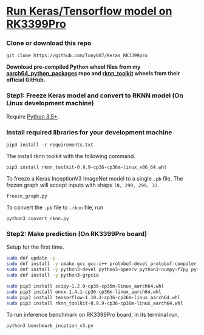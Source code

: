 # [Run Keras/Tensorflow model on RK3399Pro](https://www.dlology.com/blog/how-to-run-keras-model-on-rk3399pro/)

### Clone or download this repo
```
git clone https://github.com/Tony607/Keras_RK3399pro
```

**Download pre-compiled Python wheel files from my [aarch64_python_packages](https://coding.net/u/zcw607/p/aarch64_python_packages/git) repo and [rknn_toolkit](https://github.com/rockchip-toybrick/RKNPUTool/tree/master/rknn-toolkit/package) wheels from their official GitHub.** 
### Step1: Freeze Keras model and convert to RKNN model (On Linux development machine)
Require [Python 3.5+](https://www.python.org/ftp/python/3.6.7/python-3.6.7.exe).

### Install required libraries for your development machine
`pip3 install -r requirements.txt`

The install rknn toolkit with the following command.
```
pip3 install rknn_toolkit-0.9.9-cp36-cp36m-linux_x86_64.whl
```

To freeze a Keras InceptionV3 ImageNet model to a single `.pb` file.
The frozen graph will accept inputs with shape `(N, 299, 299, 3)`.
```
freeze_graph.py
```

To convert the `.pb` file to `.rknn` file, run
```
python3 convert_rknn.py
```

### Step2: Make prediction (On RK3399Pro board)
Setup for the first time.
```bash
sudo dnf update -y
sudo dnf install -y cmake gcc gcc-c++ protobuf-devel protobuf-compiler lapack-devel
sudo dnf install -y python3-devel python3-opencv python3-numpy-f2py python3-h5py python3-lmdb
sudo dnf install -y python3-grpcio

sudo pip3 install scipy-1.2.0-cp36-cp36m-linux_aarch64.whl
sudo pip3 install onnx-1.4.1-cp36-cp36m-linux_aarch64.whl
sudo pip3 install tensorflow-1.10.1-cp36-cp36m-linux_aarch64.whl
sudo pip3 install rknn_toolkit-0.9.9-cp36-cp36m-linux_aarch64.whl
```


To run inference benchmark on RK3399Pro board, in its terminal run,
```
python3 benchmark_incption_v3.py
```